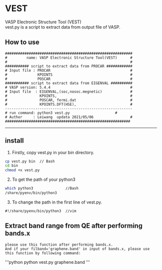 # VEST

VASP Electronic Structure Tool (VEST)   
vest.py is a script to extract data from output file of VASP.

How to use
----
```vim
###########################################################
#         name: VASP Electronic Structure Tool(VEST)      #     
#                                                         #
########### script to extract data from PROCAR ############
# Input file : PROCAR                                     #
#              KPOINTS                                    #
#              POSCAR                                     #
########### script to extract data from EIGENVAL ##########
# VASP version: 5.4.4                                     #
# Input file  : EIGENVAL,(soc,nosoc.megnetic)             #
#               KPOINTS,                                  #
#               POSCAR, fermi.dat                         #
#               KPOINTS.DFT(HSE),                         #
-----------------------------------------------------------
# run command: python3 vest.py                     #
# Author     : Leiwang  updata 2021/05/06                 #
##########################################################
```

 
-----

install
----
1. Firstly, copy vest.py in your bin directory.

```Bash
cp vest.py bin  // Bash   
cd bin    
chmod +x vest.py
```

2. To get the path of your python3

```Bash
which python3               //Bash
/share/pyenv/bin/python3    
```

3. To change the path in the first line of vest.py.

```Vim
#!/share/pyenv/bin/python3  //vim
```


Extract band range from QE after performing bands.x 
---
    please use this function after performing bands.x.
    And if your filband='graphene.band' in input of bands.x, please use this function by following command:

   '''python
   python vest.py graphene.band
   '''

